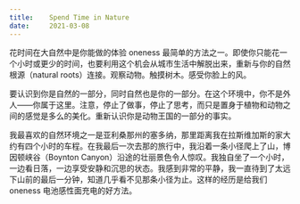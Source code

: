 ```yaml
---
title:    Spend Time in Nature
date:     2021-03-08
---
```


花时间在大自然中是你能做的体验 oneness 最简单的方法之一。即使你只能花一个小时或更少的时间，也要利用这个机会从城市生活中解脱出来，重新与你的自然根源（natural roots）连接。观察动物。触摸树木。感受你脸上的风。

要认识到你是自然的一部分，同时自然也是你的一部分。在这个环境中，你不是外人——你属于这里。注意，停止了做事，停止了思考，而只是置身于植物和动物之间的感觉是多么的美化。重新认识你是动物王国的一部分的事实。

我最喜欢的自然环境之一是亚利桑那州的塞多纳，那里距离我在拉斯维加斯的家大约有四个小时的车程。在我最后一次去那的旅行中，我沿着一条小径爬上了山，博因顿峡谷（Boynton Canyon）沿途的壮丽景色令人惊叹。我独自坐了一个小时，一边看日落，一边享受安静和沉思的状态。我感到非常的平静，我一直待到了太远下山前的最后一分钟，知道几乎看不见那条小径为止。这样的经历是给我们 oneness 电池感性面充电的好方法。

